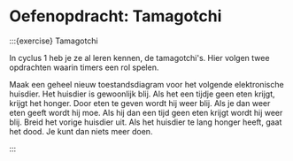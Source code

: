 # Oefenopdracht: Tamagotchi

:::{exercise} Tamagotchi

In cyclus 1 heb je ze al leren kennen, de tamagotchi's. Hier volgen twee opdrachten waarin timers een rol spelen.

Maak een geheel nieuw toestandsdiagram voor het volgende elektronische huisdier. Het huisdier is gewoonlijk blij. Als het een tijdje geen eten krijgt, krijgt het honger. Door eten te geven wordt hij  weer blij. Als je dan weer eten geeft wordt hij moe. Als hij dan een tijd geen eten krijgt wordt hij weer blij.
Breid het vorige huisdier uit. Als het huisdier te lang honger heeft, gaat het dood. Je kunt dan niets meer doen.

:::